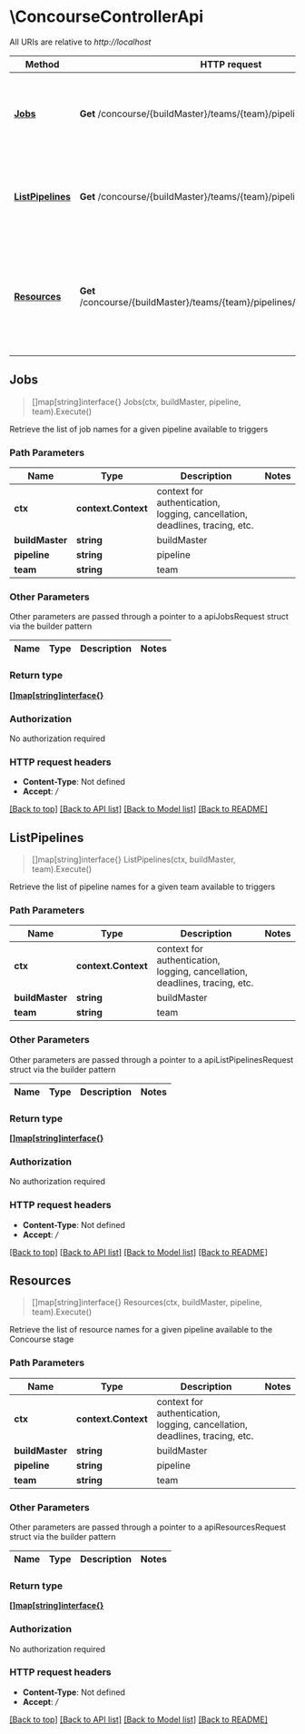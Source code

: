 # \ConcourseControllerApi

All URIs are relative to *http://localhost*

Method | HTTP request | Description
------------- | ------------- | -------------
[**Jobs**](ConcourseControllerApi.md#Jobs) | **Get** /concourse/{buildMaster}/teams/{team}/pipelines/{pipeline}/jobs | Retrieve the list of job names for a given pipeline available to triggers
[**ListPipelines**](ConcourseControllerApi.md#ListPipelines) | **Get** /concourse/{buildMaster}/teams/{team}/pipelines | Retrieve the list of pipeline names for a given team available to triggers
[**Resources**](ConcourseControllerApi.md#Resources) | **Get** /concourse/{buildMaster}/teams/{team}/pipelines/{pipeline}/resources | Retrieve the list of resource names for a given pipeline available to the Concourse stage



## Jobs

> []map[string]interface{} Jobs(ctx, buildMaster, pipeline, team).Execute()

Retrieve the list of job names for a given pipeline available to triggers

### Path Parameters


Name | Type | Description  | Notes
------------- | ------------- | ------------- | -------------
**ctx** | **context.Context** | context for authentication, logging, cancellation, deadlines, tracing, etc.
**buildMaster** | **string** | buildMaster | 
**pipeline** | **string** | pipeline | 
**team** | **string** | team | 

### Other Parameters

Other parameters are passed through a pointer to a apiJobsRequest struct via the builder pattern


Name | Type | Description  | Notes
------------- | ------------- | ------------- | -------------




### Return type

[**[]map[string]interface{}**](map[string]interface{}.md)

### Authorization

No authorization required

### HTTP request headers

- **Content-Type**: Not defined
- **Accept**: */*

[[Back to top]](#) [[Back to API list]](../README.md#documentation-for-api-endpoints)
[[Back to Model list]](../README.md#documentation-for-models)
[[Back to README]](../README.md)


## ListPipelines

> []map[string]interface{} ListPipelines(ctx, buildMaster, team).Execute()

Retrieve the list of pipeline names for a given team available to triggers

### Path Parameters


Name | Type | Description  | Notes
------------- | ------------- | ------------- | -------------
**ctx** | **context.Context** | context for authentication, logging, cancellation, deadlines, tracing, etc.
**buildMaster** | **string** | buildMaster | 
**team** | **string** | team | 

### Other Parameters

Other parameters are passed through a pointer to a apiListPipelinesRequest struct via the builder pattern


Name | Type | Description  | Notes
------------- | ------------- | ------------- | -------------



### Return type

[**[]map[string]interface{}**](map[string]interface{}.md)

### Authorization

No authorization required

### HTTP request headers

- **Content-Type**: Not defined
- **Accept**: */*

[[Back to top]](#) [[Back to API list]](../README.md#documentation-for-api-endpoints)
[[Back to Model list]](../README.md#documentation-for-models)
[[Back to README]](../README.md)


## Resources

> []map[string]interface{} Resources(ctx, buildMaster, pipeline, team).Execute()

Retrieve the list of resource names for a given pipeline available to the Concourse stage

### Path Parameters


Name | Type | Description  | Notes
------------- | ------------- | ------------- | -------------
**ctx** | **context.Context** | context for authentication, logging, cancellation, deadlines, tracing, etc.
**buildMaster** | **string** | buildMaster | 
**pipeline** | **string** | pipeline | 
**team** | **string** | team | 

### Other Parameters

Other parameters are passed through a pointer to a apiResourcesRequest struct via the builder pattern


Name | Type | Description  | Notes
------------- | ------------- | ------------- | -------------




### Return type

[**[]map[string]interface{}**](map[string]interface{}.md)

### Authorization

No authorization required

### HTTP request headers

- **Content-Type**: Not defined
- **Accept**: */*

[[Back to top]](#) [[Back to API list]](../README.md#documentation-for-api-endpoints)
[[Back to Model list]](../README.md#documentation-for-models)
[[Back to README]](../README.md)

